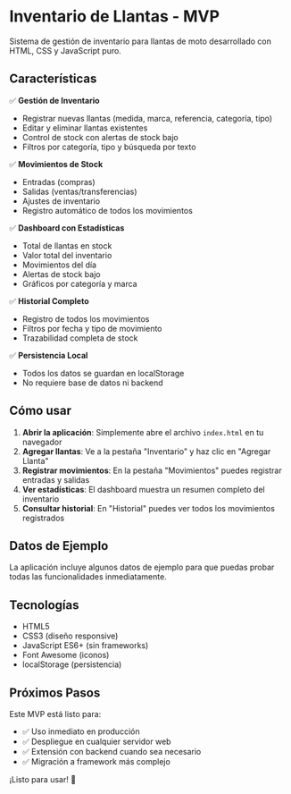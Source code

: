 # Inventario de Llantas - MVP

Sistema de gestión de inventario para llantas de moto desarrollado con HTML, CSS y JavaScript puro.

## Características

✅ **Gestión de Inventario**
- Registrar nuevas llantas (medida, marca, referencia, categoría, tipo)
- Editar y eliminar llantas existentes
- Control de stock con alertas de stock bajo
- Filtros por categoría, tipo y búsqueda por texto

✅ **Movimientos de Stock**
- Entradas (compras)
- Salidas (ventas/transferencias)
- Ajustes de inventario
- Registro automático de todos los movimientos

✅ **Dashboard con Estadísticas**
- Total de llantas en stock
- Valor total del inventario
- Movimientos del día
- Alertas de stock bajo
- Gráficos por categoría y marca

✅ **Historial Completo**
- Registro de todos los movimientos
- Filtros por fecha y tipo de movimiento
- Trazabilidad completa de stock

✅ **Persistencia Local**
- Todos los datos se guardan en localStorage
- No requiere base de datos ni backend

## Cómo usar

1. **Abrir la aplicación**: Simplemente abre el archivo `index.html` en tu navegador
2. **Agregar llantas**: Ve a la pestaña "Inventario" y haz clic en "Agregar Llanta"
3. **Registrar movimientos**: En la pestaña "Movimientos" puedes registrar entradas y salidas
4. **Ver estadísticas**: El dashboard muestra un resumen completo del inventario
5. **Consultar historial**: En "Historial" puedes ver todos los movimientos registrados

## Datos de Ejemplo

La aplicación incluye algunos datos de ejemplo para que puedas probar todas las funcionalidades inmediatamente.

## Tecnologías

- HTML5
- CSS3 (diseño responsive)
- JavaScript ES6+ (sin frameworks)
- Font Awesome (iconos)
- localStorage (persistencia)

## Próximos Pasos

Este MVP está listo para:
- ✅ Uso inmediato en producción
- ✅ Despliegue en cualquier servidor web
- ✅ Extensión con backend cuando sea necesario
- ✅ Migración a framework más complejo

¡Listo para usar! 🚀
